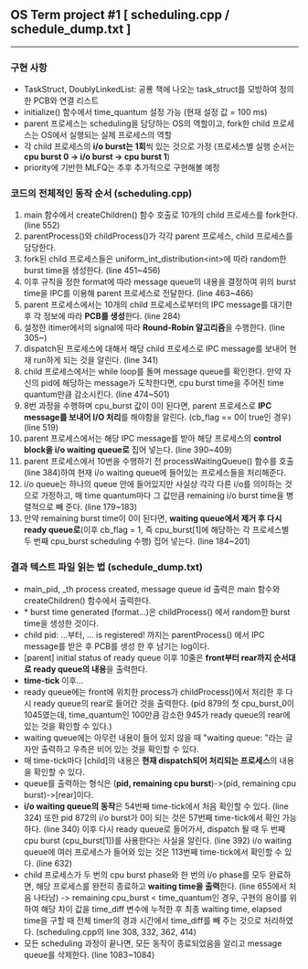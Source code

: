 ## OS Term project #1 [ scheduling.cpp / schedule_dump.txt ]
---  
  
### 구현 사항
- TaskStruct, DoublyLinkedList: 공룡 책에 나오는 task_struct를 모방하여 정의한 PCB와 연결 리스트
- initialize() 함수에서 time_quantum 설정 가능 (현재 설정 값 = 100 ms)
- parent 프로세스는 scheduling을 담당하는 OS의 역할이고, fork한 child 프로세스는 OS에서 실행되는 실제 프로세스의 역할
- 각 child 프로세스의 **i/o burst는 1회**씩 있는 것으로 가정 (프로세스별 실행 순서는 **cpu burst 0 -> i/o burst -> cpu burst 1**)
- priority에 기반한 MLFQ는 추후 추가적으로 구현해볼 예정

### 코드의 전체적인 동작 순서 (scheduling.cpp)
1. main 함수에서 createChildren() 함수 호출로 10개의 child 프로세스를 fork한다. (line 552)
2. parentProcess()와 childProcess()가 각각 parent 프로세스, child 프로세스를 담당한다.
3. fork된 child 프로세스들은 uniform_int_distribution&#60;int&#62;에 따라 random한 burst time을 생성한다. (line 451~456)
4. 이후 규칙을 정한 format에 따라 message queue의 내용을 결정하여 위의 burst time을 IPC를 이용해 parent 프로세스로 전달한다. (line 463~466)
5. parent 프로세스에서는 10개의 child 프로세스로부터의 IPC message를 대기한 후 각 정보에 따라 **PCB를 생성**한다. (line 284)
6. 설정한 itimer에서의 signal에 따라 **Round-Robin 알고리즘**을 수행한다. (line 305~)
7. dispatch된 프로세스에 대해서 해당 child 프로세스로 IPC message를 보내어 현재 run하게 되는 것을 알린다. (line 341)
8. child 프로세스에서는 while loop를 돌며 message queue를 확인한다. 만약 자신의 pid에 해당하는 message가 도착한다면, cpu burst time을 주어진 time quantum만큼 감소시킨다. (line 474~501)
9. 8번 과정을 수행하며 cpu_burst 값이 0이 된다면, parent 프로세스로 **IPC message를 보내어 I/O 처리**를 해야함을 알린다. (cb_flag == 0이 true인 경우) (line 519)
10. parent 프로세스에서는 해당 IPC message를 받아 해당 프로세스의 **control block을 i/o waiting queue로** 집어 넣는다. (line 390~409)
11. parent 프로세스에서 10번을 수행하기 전 processWaitingQueue() 함수를 호출(line 384)하여 현재 i/o waiting queue에 들어있는 프로세스들을 처리해준다.
12. i/o queue는 하나의 queue 안에 들어있지만 사실상 각각 다른 i/o를 의미하는 것으로 가정하고, 매 time quantum마다 그 값만큼 remaining i/o burst time을 병렬적으로 빼 준다. (line 179~183)
13. 만약 remaining burst time이 0이 된다면, **waiting queue에서 제거 후 다시 ready queue로**(이후 cb_flag = 1, 즉 cpu_burst&#91;1&#93;에 해당하는 각 프로세스별 두 번째 cpu_burst scheduling 수행) 집어 넣는다. (line 184~201)

### 결과 텍스트 파일 읽는 법 (schedule_dump.txt)
- main_pid, _th process created, message queue id 출력은 main 함수와 createChildren() 함수에서 출력한다.
- &#42; burst time generated (format...)은 childProcess() 에서 random한 burst time을 생성한 것이다.
- child pid: ...부터, ... is registered! 까지는 parentProcess() 에서 IPC message를 받은 후 PCB를 생성 한 후 남기는 log이다.
- &#91;parent&#93; initial status of ready queue 이후 10줄은 **front부터 rear까지 순서대로 ready queue의 내용**을 출력한다.
- **time-tick** 이후...
- ready queue에는 front에 위치한 process가 childProcess()에서 처리한 후 다시 ready queue의 rear로 들어간 것을 출력한다. (pid 879의 첫 cpu_burst_0이 1045였는데, time_quantum인 100만큼 감소한 945가 ready queue의 rear에 있는 것을 확인할 수 있다.)
- waiting queue에는 아무런 내용이 들어 있지 않을 때 "waiting queue: "라는 글자만 출력하고 우측은 비어 있는 것을 확인할 수 있다.
- 매 time-tick마다 &#91;child&#93;의 내용은 **현재 dispatch되어 처리되는 프로세스**의 내용을 확인할 수 있다.
- queue를 출력하는 형식은 (**pid, remaining cpu burst**)->(pid, remaining cpu burst)->&#91;rear&#93;이다.
- **i/o waiting queue의 동작**은 54번째 time-tick에서 처음 확인할 수 있다. (line 324) 또한 pid 872의 i/o burst가 0이 되는 것은 57번째 time-tick에서 확인 가능하다. (line 340) 이후 다시 ready queue로 들어가서, dispatch 될 때 두 번째 cpu burst (cpu_burst&#91;1&#93;)를 사용한다는 사실을 알린다. (line 392) i/o waiting queue에 여러 프로세스가 들어와 있는 것은 113번째 time-tick에서 확인할 수 있다. (line 632)
- child 프로세스가 두 번의 cpu burst phase와 한 번의 i/o phase를 모두 완료하면, 해당 프로세스를 완전히 종료하고 **waiting time을 출력**한다. (line 655에서 처음 나타남) -> remaining cpu_burst &#60; time_quantum인 경우, 구현의 용이를 위하여 해당 차이 값을 time_diff 변수에 누적한 후 최종 waiting time, elapsed time을 구할 때 전체 timer의 경과 시간에서 time_diff를 빼 주는 것으로 처리하였다. (scheduling.cpp의 line 308, 332, 362, 414)
- 모든 scheduling 과정이 끝나면, 모든 동작이 종료되었음을 알리고 message queue를 삭제한다. (line 1083~1084)

